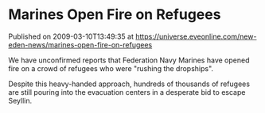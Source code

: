 # Marines Open Fire on Refugees
Published on 2009-03-10T13:49:35 at https://universe.eveonline.com/new-eden-news/marines-open-fire-on-refugees

We have unconfirmed reports that Federation Navy Marines have opened fire on a crowd of refugees who were "rushing the dropships".  
  
Despite this heavy-handed approach, hundreds of thousands of refugees are still pouring into the evacuation centers in a desperate bid to escape Seyllin.
